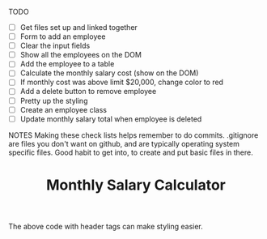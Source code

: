 TODO
- [ ] Get files set up and linked together
- [ ] Form to add an employee
- [ ] Clear the input fields
- [ ] Show all the employees on the DOM
- [ ] Add the employee to a table
- [ ] Calculate the monthly salary cost (show on the DOM)
- [ ] If monthly cost was above limit $20,000, change color to red
- [ ] Add a delete button to remove employee
- [ ] Pretty up the styling
- [ ] Create an employee class
- [ ] Update monthly salary total when employee is deleted

NOTES
Making these check lists helps remember to do commits.
.gitignore are files you don't want on github, and are typically operating system specific files. Good habit to get into, to create and put basic files in there. 
<header><h1>Monthly Salary Calculator</h1></header> 
The above code with header tags can make styling easier.